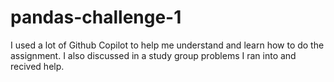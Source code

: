 # pandas-challenge-1

I used a lot of Github Copilot to help me understand and learn how to do the assignment. I also discussed in a study group problems I ran into and recived help. 
